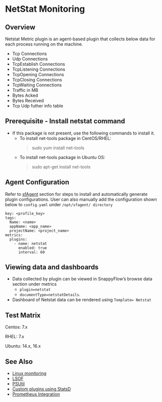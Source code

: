 # NetStat Monitoring

## Overview
Netstat Metric plugin is an agent-based plugin that collects below data for each process running on the machine.
- Tcp Connections
- Udp Connections
- TcpEstablish Connections
- TcpListening Connections
- TcpOpening Connections
- TcpClosing Connections
- TcpWaiting Connections
- Traffic in MB
- Bytes Acked
- Bytes Received
- Tcp Udp futher info table

## Prerequisite - Install netstat command
- If this package is not present, use the following commands to install it.
  - To install net-tools package in CentOS/RHEL:
      > sudo yum install net-tools
  - To install net-tools package in Ubuntu OS:
      > sudo apt-get install net-tools 

## Agent Configuration

Refer to [sfAgent](https://www.odwebp.svc.ms/docs/Quick_Start/getting_started#sfagent) section for steps to install and automatically generate plugin configurations. User can also manually add the configuration shown below to `config.yaml` under `/opt/sfagent/ directory`
```
key: <profile_key> 
tags: 
  Name: <name> 
  appName: <app_name> 
  projectName: <project_name> 
metrics: 
  plugins: 
    - name: netstat 
      enabled: true 
      interval: 60 
```

## Viewing data and dashboards

- Data collected by plugin can be viewed in SnappyFlow’s browse data section under metrics 
    - `plugin=netstat`
    - `documentType=netstatDetails`.
- Dashboard of Netstat data can be rendered using `Template= Netstat`

## Test Matrix



Centos: 7.x

RHEL: 7.x

Ubuntu: 14.x, 16.x



## See Also
- [Linux monitoring](/docs/integrations/os/linux/linux_os)
- [LSOF](/docs/integrations/os/linux/lsof)
- [PSUtil](/docs/integrations/os/linux/psutil)
- [Custom plugins using StatsD](/docs/integrations/statsd/custom_monitoring)
- [Prometheus Integration](/docs/Integrations/kubernetes/prometheus_exporter) 








